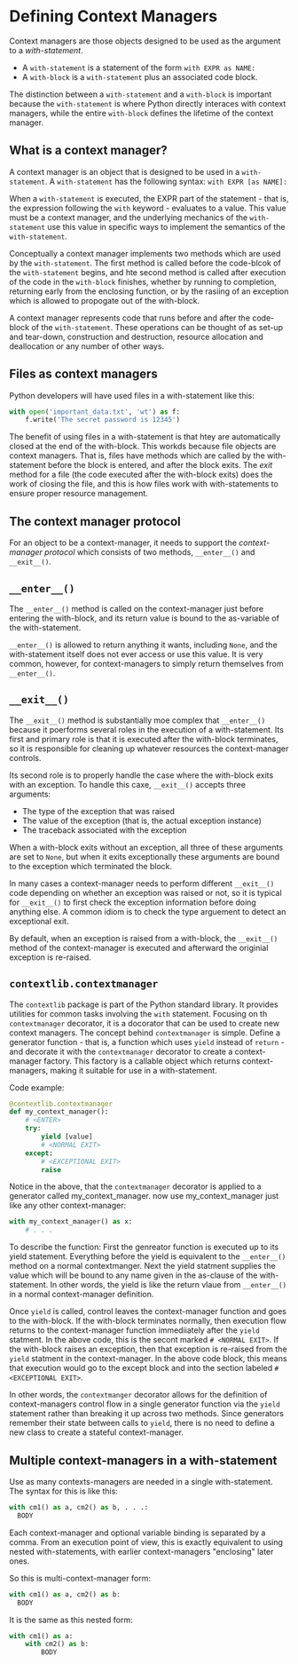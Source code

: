# Defining Context Managers

Context managers are those objects designed to be used as the argument to a _with-statement_.  
* A `with-statement` is a statement of the form `with EXPR as NAME:`
* A `with-block` is a `with-statement` plus an associated code block.

The distinction between a `with-statement` and a `with-block` is important because the `with-statement` is where Python directly interaces with context managers, while the entire `with-block` defines the lifetime of the context manager.

## What is a context manager?

A context manager is an object that is designed to be used in a `with-statement`.  A `with-statement` has the following syntax:
`with EXPR [as NAME]:`

When a `with-statement` is executed, the EXPR part of the statement - that is, the expression following the `with` keyword - evaluates to a value.  This value must be a context manager, and the underlying mechanics of the `with-statement` use this value in specific ways to implement the semantics of the `with-statement`.

Conceptually a context manager implements two methods which are used by the `with-statement`.  The first method is called before the code-blcok of the `with-statement` begins, and hte second method is called after execution of the code in the `with-block` finishes, whether by running to completion, returning early from the enclosing function, or by the rasiing of an exception which is allowed to propogate out of the with-block.

A context manager represents code that runs before and after the code-block of the `with-statement`.  These operations can be thought of as set-up and tear-down, construction and destruction, resource allocation and deallocation or any number of other ways.

## Files as context managers

Python developers will have used files in a with-statement like this:
```py
with open('important_data.txt', 'wt') as f:
    f.write('The secret password is 12345')
```
The benefit of using files in a with-statement is that htey are automatically closed at the end of the with-block.  This workds because file objects are context managers.  That is, files have methods which are called by the with-statement before the block is entered, and after the block exits.  The _exit_ method for a file (the code executed after the with-block exits) does the work of closing the file, and this is how files work with with-statements to ensure proper resource management.

## The context manager protocol

For an object to be a context-manager, it needs to support the _context-manager protocol_ which consists of two methods, `__enter__()` and `__exit__()`.

## `__enter__()`

The `__enter__()` method is called on the context-manager just before entering the with-block, and its return value is bound to the as-variable of the with-statement.

`__enter__()` is allowed to return anything it wants, including `None`, and the with-statement itself does not ever access or use this value.  It is very common, however, for context-managers to simply return themselves from `__enter__()`. 

## `__exit__()`

The `__exit__()` method is substantially moe complex that `__enter__()` because it poerforms several roles in the execution of a with-statement.  Its first and primary role is that it is executed after the with-block terminates, so it is responsible for cleaning up whatever resources the context-manager controls.

Its second role is to properly handle the case where the with-block exits with an exception.  To handle this caxe, `__exit__()` accepts three arguments:
* The type of the exception that was raised
* The value of the exception  (that is, the actual exception instance)
* The traceback associated with the exception

When a with-block exits without an exception, all three of these arguments are set to `None`, but when it exits exceptionally these arguments are bound to the exception which terminated the block.

In many cases a context-manager needs to perform different `__exit__()` code depending on whether an exception was raised or not, so it is typical for `__exit__()` to first check the exception information before doing anything else.  A common idiom is to check the type arguement to detect an exceptional exit.

By default, when an exception is raised from a with-block, the `__exit__()` method of the context-manager is executed and afterward the originial exception is re-raised.

## `contextlib.contextmanager`

The `contextlib` package is part of the Python standard library.  It provides utilities for common tasks involving the `with` statement.  Focusing on th `contextmanager` decorator, it is a docorator that can be used to create new context managers.  The concept behind `contextmanager` is simple.  Define a generator function - that is, a function which uses `yield` instead of `return` - and decorate it with the `contextmanager` decorator to create a context-manager factory.  This factory is a callable object which returns context-managers, making it suitable for use in a with-statement.

Code example:
```py
@contextlib.contextmanager
def my_context_manager():
    # <ENTER>
    try:
        yield [value]
        # <NORMAL EXIT>
    except:
        # <EXCEPTIONAL EXIT>
        raise
```
Notice in the above, that the `contextmanager` decorator is applied to a generator called my_context_manager.  now use my_context_manager just like any other context-manager:

```py
with my_context_manager() as x:
    # . . .
```
To describe the function: 
First the genreator function is executed up to its yield statement.  Everything before the yield is equivalent to the `__enter__()` method on a normal contextmanger.  Next the yield statment supplies the value which will be bound to any name given in the as-clause of the with-statement.  In other words, the yield is like the return vlaue from `__enter__()` in a normal context-manager definition.

Once `yield` is called, control leaves the context-manager function and goes to the with-block.  If the with-block terminates normally, then execution flow returns to the context-manager function immediiately after the `yield` statment.  In the above code, this is the secont marked `# <NORMAL EXIT>`.  If the with-block raises an exception, then that exception is re-raised from the `yield` statment in the context-manager.  In the above code block, this means that execution would go to the except block and into the section labeled `# <EXCEPTIONAL EXIT>`.

In other words, the `contextmanger` decorator allows for the definition of context-managers control flow in a single generator function via the `yield` statement rather than breaking it up across two methods.  Since generators remember their state between calls to `yield`, there is no need to define a new class to create a stateful context-manager.

## Multiple context-managers in a with-statement

Use as many contexts-managers are needed in a single with-statement.  The syntax for this is like this:
```py
with cm1() as a, cm2() as b, . . .:
  BODY
```
Each context-manager and optional variable binding is separated by a comma.  From an execution point of view, this is exactly equivalent to using nested with-statements, with earlier context-managers "enclosing" later ones.

So this is multi-context-manager form:
```py
with cm1() as a, cm2() as b:
  BODY
```

It is the same as this nested form:
```py
with cm1() as a:
    with cm2() as b:
        BODY
```